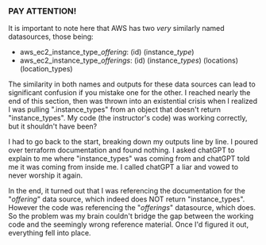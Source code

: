 ### PAY ATTENTION!

It is important to note here that AWS has two <i>very</i> similarly named datasources, those being:
- aws_ec2_instance_type_<i>offering</i>: (id) (instance_<i>type</i>)
- aws_ec2_instance_type_<i>offerings</i>: (id) (instance_<i>types</i>) (locations) (location_types)

The similarity in both names and outputs for these data sources can lead to significant confusion if you mistake one for the other.
I reached nearly the end of this section, then was thrown into an existential crisis when I realized I was pulling ".instance_types"
from an object that doesn't return "instance_types".  My code (the instructor's code) was working correctly, but it shouldn't have been?

I had to go back to the start, breaking down my outputs line by line.  I poured over terraform documentation and found nothing.
I asked chatGPT to explain to me where "instance_types" was coming from and chatGPT told me it was coming from inside me.  I called
chatGPT a liar and vowed to never worship it again.

In the end, it turned out that I was referencing the documentation for the "<i>offering</i>" data source, which indeed does NOT
return "instance_types".  However the code was referencing the "<i>offerings</i>" datasource, which does.  So the problem was my brain
couldn't bridge the gap between the working code and the seemingly wrong reference material.  Once I'd figured it out, everything fell into place.

